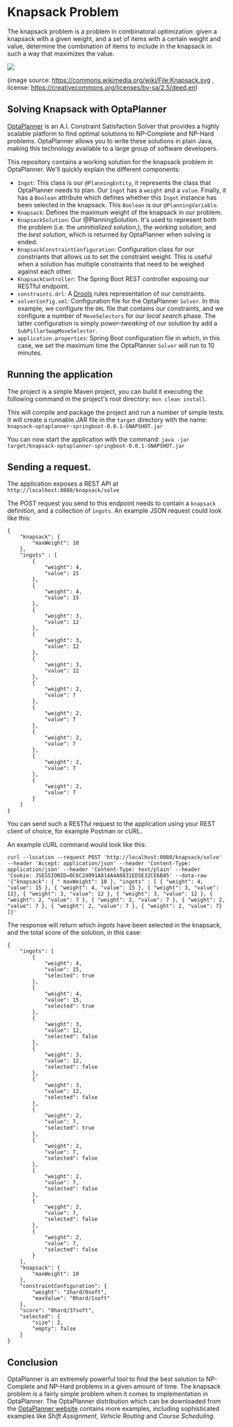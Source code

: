 # Knapsack Problem

The knapsack problem is a problem in combinatoral optimization: given a knapsack with a given weight, and a set of items with a certain weight and value, determine the combination of items to include in the knapsack in such a way that maximizes the value.

<img src="https://upload.wikimedia.org/wikipedia/commons/thumb/f/fd/Knapsack.svg/500px-Knapsack.svg.png">

(image source: https://commons.wikimedia.org/wiki/File:Knapsack.svg , license: https://creativecommons.org/licenses/by-sa/2.5/deed.en)



## Solving Knapsack with OptaPlanner

[OptaPlanner](https://www.optaplanner.org) is an A.I. Constraint Satisfaction Solver that provides a highly scalable platform to find optimal solutions to NP-Complete and NP-Hard problems. OptaPlanner allows you to write these solutions in plain Java, making this technology available to a large group of software developers.

This repository contains a working solution for the knapsack problem in OptaPlanner. We'll quickly explain the different components:

- `Ingot`: This class is our `@PlanningEntity`, it represents the class that OptaPlanner needs to plan. Our `Ingot` has a `weight` and a `value`. Finally, it has a `Boolean` attribute which defines whether this `Ingot` instance has been selected in the knapsack. This `Boolean` is our `@PlanningVariable`.
- `Knapsack`: Defines the maximum weight of the knapsack in our problem.
- `KnapsackSolution`: Our @PlanningSolution. It's used to represent both the problem (i.e. the _uninitialized solution_,), the _working solution_, and the _best solution_, which is returned by OptaPlanner when solving is ended.
- `KnapsackConstraintConfiguration`: Configuration class for our constriants that allows us to set the constraint weight. This is useful when a solution has multiple constraints that need to be weighed against each other.
- `KnapsackController`: The Spring Boot REST controller exposing our RESTful endpoint.
- `constraints.drl`: A [Drools](https://www.drools.org) rules representation of our constraints.
- `solverConfig.xml`: Configuration file for the OptaPlanner `Solver`. In this example, we configure the `DRL` file that contains our constraints, and we configure a number of `MoveSelectors` for our _local search_ phase. The latter configuration is simply _power-tweaking_ of our solution by add a `SubPillarSwapMoveSelector`.
- `application.properties`: Spring Boot configuration file in which, in this case, we set the maximum time the OptaPlanner `Solver` will run to 10 minutes.

## Running the application
The project is a simple Maven project, you can build it executing the following command in the project's root directory: `mvn clean install`.

This will compile and package the project and run a number of simple tests. It will create a runnable JAR file in the `target` directory with the name: `knapsack-optaplanner-springboot-0.0.1-SNAPSHOT.jar`

You can now start the application with the command: `java -jar target/knapsack-optaplanner-springboot-0.0.1-SNAPSHOT.jar`

## Sending a request.

The application exposes a REST API at `http://localhost:8080/knapsack/solve`

The POST request you send to this endpoint needs to contain a `knapsack` definition, and a collection of `ingots`. An example JSON request could look like this:

```
{
	"knapsack": {
		"maxWeight": 10
	},
	"ingots" : [
		{
			"weight": 4,
			"value": 15
		},
		{
			"weight": 4,
			"value": 15
		},
		{
			"weight": 3,
			"value": 12
		},
		{
			"weight": 3,
			"value": 12
		},
		{
			"weight": 3,
			"value": 12
		},
		{
			"weight": 2,
			"value": 7
		},
		{
			"weight": 2,
			"value": 7
		},
		{
			"weight": 2,
			"value": 7
		},
		{
			"weight": 2,
			"value": 7
		},
		{
			"weight": 2,
			"value": 7
		}
	]
}
```

You can send such a RESTful request to the application using your REST client of choice, for example Postman or cURL.

An example cURL command would look like this:

`curl --location --request POST 'http://localhost:8080/knapsack/solve' --header 'Accept: application/json' --header 'Content-Type: application/json' --header 'Content-Type: text/plain' --header 'Cookie: JSESSIONID=0C6C24091A814A4A0431ED5E32CE6B45' --data-raw '{"knapsack": { " maxWeight": 10	}, "ingots" : [ { "weight": 4, "value": 15 }, { "weight": 4, "value": 15 }, { "weight": 3, "value": 12}, { "weight": 3, "value": 12 }, { "weight": 3, "value": 12 }, { "weight": 2, "value": 7 }, { "weight": 2, "value": 7 }, { "weight": 2, "value": 7 }, { "weight": 2, "value": 7 }, { "weight": 2, "value": 7} ]}'`

The response will return which _ingots_ have been selected in the knapsack, and the total score of the solution, in this case:

```
{
    "ingots": [
        {
            "weight": 4,
            "value": 15,
            "selected": true
        },
        {
            "weight": 4,
            "value": 15,
            "selected": true
        },
        {
            "weight": 3,
            "value": 12,
            "selected": false
        },
        {
            "weight": 3,
            "value": 12,
            "selected": false
        },
        {
            "weight": 3,
            "value": 12,
            "selected": false
        },
        {
            "weight": 2,
            "value": 7,
            "selected": true
        },
        {
            "weight": 2,
            "value": 7,
            "selected": false
        },
        {
            "weight": 2,
            "value": 7,
            "selected": false
        },
        {
            "weight": 2,
            "value": 7,
            "selected": false
        },
        {
            "weight": 2,
            "value": 7,
            "selected": false
        }
    ],
    "knapsack": {
        "maxWeight": 10
    },
    "constraintConfiguration": {
        "weight": "1hard/0soft",
        "maxValue": "0hard/1soft"
    },
    "score": "0hard/37soft",
    "selected": {
        "size": 2,
        "empty": false
    }
}
```

## Conclusion
OptaPlanner is an extremely powerful tool to find the best solution to NP-Complete and NP-Hard problems in a given amount of time. The knapsack problem is a fairly simple problem when it comes to implementation in OptaPlanner. The OptaPlanner distribution which can be downloaded from the [OptaPlanner website](https://www.optaplanner.org) contains more examples, including sophisticated examples like _Shift Assignment_, _Vehicle Routing_ and _Course Scheduling_.
